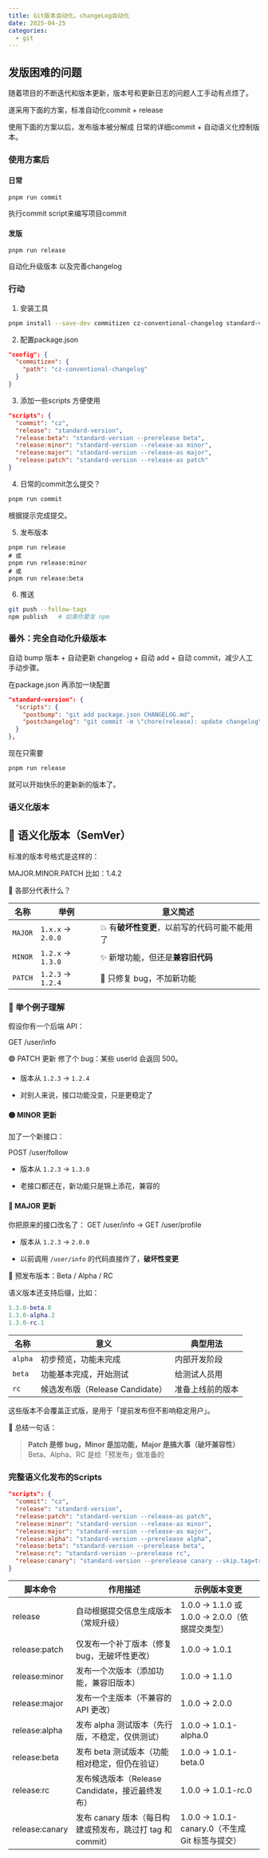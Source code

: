 ```yaml
---
title: Git版本自动化，changeLog自动化
date: 2025-04-25
categories:
  - git
---
```


## 发版困难的问题

随着项目的不断迭代和版本更新，版本号和更新日志的问题人工手动有点烦了。

遂采用下面的方案，标准自动化commit + release

使用下面的方案以后，发布版本被分解成 日常的详细commit + 自动语义化控制版本。

### 使用方案后
#### 日常

```
pnpm run commit
```

执行commit script来编写项目commit

#### 发版

```
pnpm run release
```

自动化升级版本 以及完善changelog

### 行动

1. 安装工具

```bash
pnpm install --save-dev commitizen cz-conventional-changelog standard-version
```

2. 配置package.json

```json
"config": {
  "commitizen": {
    "path": "cz-conventional-changelog"
  }
}
```

3. 添加一些scripts 方便使用

```json
"scripts": {
  "commit": "cz",
  "release": "standard-version",
  "release:beta": "standard-version --prerelease beta",
  "release:minor": "standard-version --release-as minor",
  "release:major": "standard-version --release-as major",
  "release:patch": "standard-version --release-as patch"
}

```

4. 日常的commit怎么提交？

```bash
pnpm run commit
```

根据提示完成提交。

5. 发布版本

```
pnpm run release
# 或
pnpm run release:minor
# 或
pnpm run release:beta
```

6. 推送

```bash
git push --follow-tags
npm publish   # 如果你要发 npm
```


### 番外：完全自动化升级版本

自动 bump 版本 + 自动更新 changelog + 自动 add + 自动 commit，减少人工手动步骤。

在package.json 再添加一块配置

```json
"standard-version": {
  "scripts": {  
    "postbump": "git add package.json CHANGELOG.md",  
    "postchangelog": "git commit -m \"chore(release): update changelog\""  
  }  
},
```

现在只需要

```bash
pnpm run release
```

就可以开始快乐的更新新的版本了。


### 语义化版本

## 🎯 语义化版本（SemVer）

标准的版本号格式是这样的：

MAJOR.MINOR.PATCH
比如：1.4.2

🔹 各部分代表什么？

| 名称      | 举例                | 意义简述                       |
| ------- | ----------------- | -------------------------- |
| `MAJOR` | `1.x.x` → `2.0.0` | 💥 有**破坏性变更**，以前写的代码可能不能用了 |
| `MINOR` | `1.2.x` → `1.3.0` | ✨ 新增功能，但还是**兼容旧代码**        |
| `PATCH` | `1.2.3` → `1.2.4` | 🐞 只修复 bug，不加新功能           |

### 📌 举个例子理解

假设你有一个后端 API：

GET /user/info

🟢 PATCH 更新
修了个 bug：某些 userId 会返回 500。

- 版本从 `1.2.3` → `1.2.4`
    
- 对别人来说，接口功能没变，只是更稳定了
    

#### 🟡 MINOR 更新

加了一个新接口：

POST /user/follow

- 版本从 `1.2.3` → `1.3.0`
    
- 老接口都还在，新功能只是锦上添花，兼容的
    

#### 🔴 MAJOR 更新

你把原来的接口改名了：
GET /user/info → GET /user/profile
- 版本从 `1.2.3` → `2.0.0`
    
- 以前调用 `/user/info` 的代码直接炸了，**破坏性变更**


🔸 预发布版本：Beta / Alpha / RC

语义版本还支持后缀，比如：

```matlab
1.3.0-beta.0
1.3.0-alpha.2
1.3.0-rc.1
```

| 名称      | 意义                       | 典型用法     |
| ------- | ------------------------ | -------- |
| `alpha` | 初步预览，功能未完成               | 内部开发阶段   |
| `beta`  | 功能基本完成，开始测试              | 给测试人员用   |
| `rc`    | 候选发布版（Release Candidate） | 准备上线前的版本 |
这些版本不会覆盖正式版，是用于「提前发布但不影响稳定用户」。

🧠 总结一句话：

>**Patch 是修 bug，Minor 是加功能，Major 是搞大事（破坏兼容性）**  
	Beta、Alpha、RC 是给「预发布」做准备的
 

### 完整语义化发布的Scripts

```json
"scripts": {
  "commit": "cz",
  "release": "standard-version",
  "release:patch": "standard-version --release-as patch",
  "release:minor": "standard-version --release-as minor",
  "release:major": "standard-version --release-as major",
  "release:alpha": "standard-version --prerelease alpha",
  "release:beta": "standard-version --prerelease beta",
  "release:rc": "standard-version --prerelease rc",
  "release:canary": "standard-version --prerelease canary --skip.tag=true --skip.commit=true"
}

```

| 脚本命令         | 作用描述                                                                 | 示例版本变更     |
|------------------|--------------------------------------------------------------------------|------------------|
| release          | 自动根据提交信息生成版本（常规升级）                                     | 1.0.0 → 1.1.0 或 1.0.0 → 2.0.0（依据提交类型） |
| release:patch    | 仅发布一个补丁版本（修复 bug，无破坏性更改）                             | 1.0.0 → 1.0.1     |
| release:minor    | 发布一个次版本（添加功能，兼容旧版本）                                    | 1.0.0 → 1.1.0     |
| release:major    | 发布一个主版本（不兼容的 API 更改）                                       | 1.0.0 → 2.0.0     |
| release:alpha    | 发布 alpha 测试版本（先行版，不稳定，仅供测试）                           | 1.0.0 → 1.0.1-alpha.0 |
| release:beta     | 发布 beta 测试版本（功能相对稳定，但仍在验证）                            | 1.0.0 → 1.0.1-beta.0  |
| release:rc       | 发布候选版本（Release Candidate，接近最终发布）                          | 1.0.0 → 1.0.1-rc.0    |
| release:canary   | 发布 canary 版本（每日构建或预发布，跳过打 tag 和 commit）               | 1.0.0 → 1.0.1-canary.0（不生成 Git 标签与提交） |
